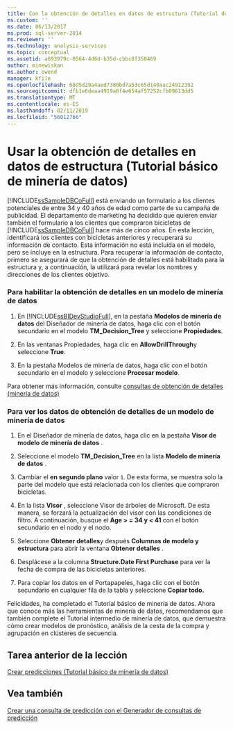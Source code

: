 ```yaml
---
title: Con la obtención de detalles en datos de estructura (Tutorial de minería de datos básicos) | Microsoft Docs
ms.custom: ''
ms.date: 06/13/2017
ms.prod: sql-server-2014
ms.reviewer: ''
ms.technology: analysis-services
ms.topic: conceptual
ms.assetid: a693979c-0564-4d6d-b35d-cbbc8f350469
author: minewiskan
ms.author: owend
manager: kfile
ms.openlocfilehash: 68d5d29a4aed7380bd7a53c65d140aac24912392
ms.sourcegitcommit: dfb1e6deaa4919a0f4e654af57252cfb09613dd5
ms.translationtype: MT
ms.contentlocale: es-ES
ms.lasthandoff: 02/11/2019
ms.locfileid: "56012766"
---
```

# <a name="using-drillthrough-on-structure-data-basic-data-mining-tutorial"></a>Usar la obtención de detalles en datos de estructura (Tutorial básico de minería de datos)
  [!INCLUDE[ssSampleDBCoFull](../includes/sssampledbcofull-md.md)] está enviando un formulario a los clientes potenciales de entre 34 y 40 años de edad como parte de su campaña de publicidad. El departamento de marketing ha decidido que quieren enviar también el formulario a los clientes que compraron bicicletas de [!INCLUDE[ssSampleDBCoFull](../includes/sssampledbcofull-md.md)] hace más de cinco años. En esta lección, identificará los clientes con bicicletas anteriores y recuperará su información de contacto. Esta información no está incluida en el modelo, pero se incluye en la estructura. Para recuperar la información de contacto, primero se asegurará de que la obtención de detalles está habilitada para la estructura y, a continuación, la utilizará para revelar los nombres y direcciones de los clientes objetivo.  
  
### <a name="to-enable-drillthrough-on-a-mining-model"></a>Para habilitar la obtención de detalles en un modelo de minería de datos  
  
1.  En [!INCLUDE[ssBIDevStudioFull](../includes/ssbidevstudiofull-md.md)], en la pestaña **Modelos de minería de datos** del Diseñador de minería de datos, haga clic con el botón secundario en el modelo **TM_Decision_Tree** y seleccione **Propiedades**.  
  
2.  En las ventanas Propiedades, haga clic en **AllowDrillThrough**y seleccione **True**.  
  
3.  En la pestaña Modelos de minería de datos, haga clic con el botón secundario en el modelo y seleccione **Procesar modelo**.  
  
 Para obtener más información, consulte [consultas de obtención de detalles &#40;minería de datos&#41;](../../2014/analysis-services/data-mining/drillthrough-queries-data-mining.md)  
  
### <a name="to-view-drillthrough-data-from-a-mining-model"></a>Para ver los datos de obtención de detalles de un modelo de minería de datos  
  
1.  En el Diseñador de minería de datos, haga clic en la pestaña **Visor de modelo de minería de datos** .  
  
2.  Seleccione el modelo **TM_Decision_Tree** en la lista **Modelo de minería de datos** .  
  
3.  Cambiar el **en segundo plano** valor `1`. De esta forma, se muestra solo la parte del modelo que está relacionada con los clientes que compraron bicicletas.  
  
4.  En la lista **Visor** , seleccione Visor de árboles de Microsoft. De esta manera, se forzará la actualización del visor con las condiciones de filtro. A continuación, busque el **Age > = 34 y < 41** con el botón secundario en el nodo y el nodo.  
  
5.  Seleccione **Obtener detalles**y después **Columnas de modelo y estructura** para abrir la ventana **Obtener detalles** .  
  
6.  Desplácese a la columna **Structure.Date First Purchase** para ver la fecha de compra de las bicicletas anteriores.  
  
7.  Para copiar los datos en el Portapapeles, haga clic con el botón secundario en cualquier fila de la tabla y seleccione **Copiar todo.**  
  
 Felicidades, ha completado el Tutorial básico de minería de datos. Ahora que conoce más las herramientas de minería de datos, recomendamos que también complete el Tutorial intermedio de minería de datos, que demuestra cómo crear modelos de pronóstico, análisis de la cesta de la compra y agrupación en clústeres de secuencia.  
  
## <a name="previous-task-in-lesson"></a>Tarea anterior de la lección  
 [Crear predicciones &#40;Tutorial básico de minería de datos&#41;](../../2014/tutorials/creating-predictions-basic-data-mining-tutorial.md)  
  
## <a name="see-also"></a>Vea también  
 [Crear una consulta de predicción con el Generador de consultas de predicción](../../2014/analysis-services/data-mining/create-a-prediction-query-using-the-prediction-query-builder.md)  
  
  
